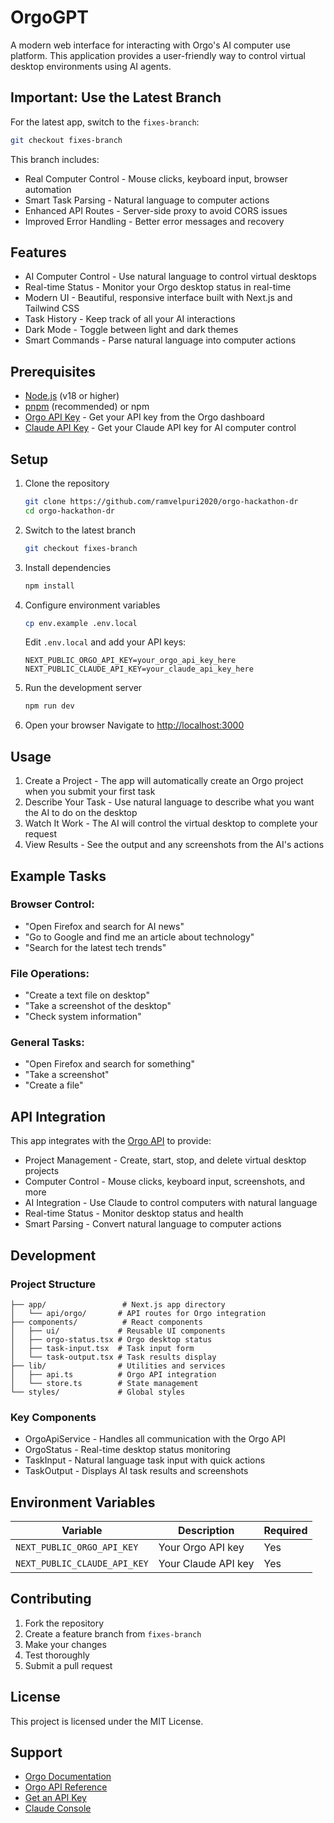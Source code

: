 # OrgoGPT

A modern web interface for interacting with Orgo's AI computer use platform. This application provides a user-friendly way to control virtual desktop environments using AI agents.

## Important: Use the Latest Branch

For the latest app, switch to the `fixes-branch`:
```bash
git checkout fixes-branch
```

This branch includes:
- Real Computer Control - Mouse clicks, keyboard input, browser automation
- Smart Task Parsing - Natural language to computer actions
- Enhanced API Routes - Server-side proxy to avoid CORS issues
- Improved Error Handling - Better error messages and recovery

## Features

- AI Computer Control - Use natural language to control virtual desktops
- Real-time Status - Monitor your Orgo desktop status in real-time
- Modern UI - Beautiful, responsive interface built with Next.js and Tailwind CSS
- Task History - Keep track of all your AI interactions
- Dark Mode - Toggle between light and dark themes
- Smart Commands - Parse natural language into computer actions

## Prerequisites

- [Node.js](https://nodejs.org/) (v18 or higher)
- [pnpm](https://pnpm.io/) (recommended) or npm
- [Orgo API Key](https://www.orgo.ai/) - Get your API key from the Orgo dashboard
- [Claude API Key](https://console.anthropic.com/) - Get your Claude API key for AI computer control

## Setup

1. Clone the repository
   ```bash
   git clone https://github.com/ramvelpuri2020/orgo-hackathon-dr
   cd orgo-hackathon-dr
   ```

2. Switch to the latest branch
   ```bash
   git checkout fixes-branch
   ```

3. Install dependencies
   ```bash
   npm install
   ```

4. Configure environment variables
   ```bash
   cp env.example .env.local
   ```
   
   Edit `.env.local` and add your API keys:
   ```env
   NEXT_PUBLIC_ORGO_API_KEY=your_orgo_api_key_here
   NEXT_PUBLIC_CLAUDE_API_KEY=your_claude_api_key_here
   ```

5. Run the development server
   ```bash
   npm run dev
   ```

6. Open your browser
   Navigate to [http://localhost:3000](http://localhost:3000)

## Usage

1. Create a Project - The app will automatically create an Orgo project when you submit your first task
2. Describe Your Task - Use natural language to describe what you want the AI to do on the desktop
3. Watch It Work - The AI will control the virtual desktop to complete your request
4. View Results - See the output and any screenshots from the AI's actions

## Example Tasks

### Browser Control:
- "Open Firefox and search for AI news"
- "Go to Google and find me an article about technology"
- "Search for the latest tech trends"

### File Operations:
- "Create a text file on desktop"
- "Take a screenshot of the desktop"
- "Check system information"

### General Tasks:
- "Open Firefox and search for something"
- "Take a screenshot"
- "Create a file"

## API Integration

This app integrates with the [Orgo API](https://docs.orgo.ai/) to provide:

- Project Management - Create, start, stop, and delete virtual desktop projects
- Computer Control - Mouse clicks, keyboard input, screenshots, and more
- AI Integration - Use Claude to control computers with natural language
- Real-time Status - Monitor desktop status and health
- Smart Parsing - Convert natural language to computer actions

## Development

### Project Structure

```
├── app/                 # Next.js app directory
│   └── api/orgo/       # API routes for Orgo integration
├── components/          # React components
│   ├── ui/             # Reusable UI components
│   ├── orgo-status.tsx # Orgo desktop status
│   ├── task-input.tsx  # Task input form
│   └── task-output.tsx # Task results display
├── lib/                # Utilities and services
│   ├── api.ts          # Orgo API integration
│   └── store.ts        # State management
└── styles/             # Global styles
```

### Key Components

- OrgoApiService - Handles all communication with the Orgo API
- OrgoStatus - Real-time desktop status monitoring
- TaskInput - Natural language task input with quick actions
- TaskOutput - Displays AI task results and screenshots

## Environment Variables

| Variable | Description | Required |
|----------|-------------|----------|
| `NEXT_PUBLIC_ORGO_API_KEY` | Your Orgo API key | Yes |
| `NEXT_PUBLIC_CLAUDE_API_KEY` | Your Claude API key | Yes |


## Contributing

1. Fork the repository
2. Create a feature branch from `fixes-branch`
3. Make your changes
4. Test thoroughly
5. Submit a pull request

## License

This project is licensed under the MIT License.

## Support

- [Orgo Documentation](https://docs.orgo.ai/)
- [Orgo API Reference](https://docs.orgo.ai/api-reference)
- [Get an API Key](https://www.orgo.ai/)
- [Claude Console](https://console.anthropic.com/)
